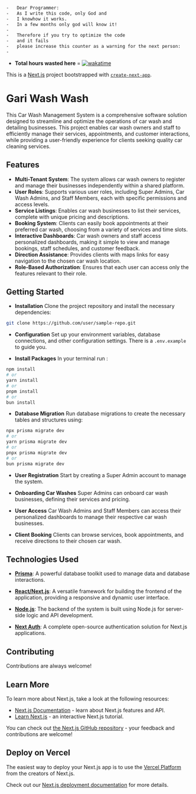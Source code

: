```bash
-   Dear Programmer:
-   As I write this code, only God and
-   I knowhow it works.
-   In a few months only god will know it!
-   
-   Therefore if you try to optimize the code 
-   and it fails
-   please increase this counter as a warning for the next person:
-   

```
-   **Total hours wasted here** = [![wakatime](https://wakatime.com/badge/user/162dd9c9-7c7f-462e-81ef-741960841996/project/018b680c-65b3-4014-9138-848b81cd3c30.svg)](https://wakatime.com/badge/user/162dd9c9-7c7f-462e-81ef-741960841996/project/018b680c-65b3-4014-9138-848b81cd3c30)


This is a [Next.js](https://nextjs.org/) project bootstrapped with [`create-next-app`](https://github.com/vercel/next.js/tree/canary/packages/create-next-app).

# Gari Wash Wash

This Car Wash Management System is a comprehensive software solution designed to streamline and optimize the operations of car wash and detailing businesses. This project enables car wash owners and staff to efficiently manage their services, appointments, and customer interactions, while providing a user-friendly experience for clients seeking quality car cleaning services.

## Features

-   **Multi-Tenant System**: The system allows car wash owners to register and manage their businesses independently within a shared platform.
-   **User Roles**: Supports various user roles, including Super Admins, Car Wash Admins, and Staff Members, each with specific permissions and access levels.
-   **Service Listings**: Enables car wash businesses to list their services, complete with unique pricing and descriptions.
-   **Booking System**: Clients can easily book appointments at their preferred car wash, choosing from a variety of services and time slots.
-   **Interactive Dashboards**: Car wash owners and staff access personalized dashboards, making it simple to view and manage bookings, staff schedules, and customer feedback.
-   **Direction Assistance**: Provides clients with maps links for easy navigation to the chosen car wash location.
-   **Role-Based Authorization**: Ensures that each user can access only the features relevant to their role.

## Getting Started

-   **Installation**
    Clone the project repository and install the necessary dependencies:

```bash
git clone https://github.com/user/sample-repo.git
```

-   **Configuration**
    Set up your environment variables, database connections, and other configuration settings.
    There is a `.env.example` to guide you.

-   **Install Packages**
    In your terminal run :

```bash
npm install
# or
yarn install
# or
pnpm install
# or
bun install
```

-   **Database Migration**
    Run database migrations to create the necessary tables and structures using:

```bash
npx prisma migrate dev
# or
yarn prisma migrate dev
# or
pnpx prisma migrate dev
# or
bun prisma migrate dev
```

-   **User Registration**
    Start by creating a Super Admin account to manage the system.

-   **Onboarding Car Washes**
    Super Admins can onboard car wash businesses, defining their services and pricing.

-   **User Access**
    Car Wash Admins and Staff Members can access their personalized dashboards to manage their respective car wash businesses.

-   **Client Booking**
    Clients can browse services, book appointments, and receive directions to their chosen car wash.

## Technologies Used

-   **[Prisma](https://www.prisma.io/)**: A powerful database toolkit used to manage data and database interactions.

-   **[React/Next.js](https://nextjs.org/)**: A versatile framework for building the frontend of the application, providing a responsive and dynamic user interface.

-   **[Node.js](https://nodejs.org/en)**: The backend of the system is built using Node.js for server-side logic and API development.

-   **[Next Auth](https://next-auth.js.org/)**: A complete open-source authentication solution for Next.js applications.

## Contributing

Contributions are always welcome!

## Learn More

To learn more about Next.js, take a look at the following resources:

-   [Next.js Documentation](https://nextjs.org/docs) - learn about Next.js features and API.
-   [Learn Next.js](https://nextjs.org/learn) - an interactive Next.js tutorial.

You can check out [the Next.js GitHub repository](https://github.com/vercel/next.js/) - your feedback and contributions are welcome!

## Deploy on Vercel

The easiest way to deploy your Next.js app is to use the [Vercel Platform](https://vercel.com/new?utm_medium=default-template&filter=next.js&utm_source=create-next-app&utm_campaign=create-next-app-readme) from the creators of Next.js.

Check out our [Next.js deployment documentation](https://nextjs.org/docs/deployment) for more details.

